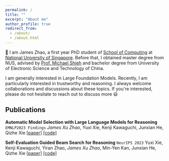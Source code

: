 ```yaml
---
permalink: /
title: ""
excerpt: "About me"
author_profile: true
redirect_from: 
  - /about/
  - /about.html
---
```

👋 I am James Zhao, a first year PhD student of [School of Computing](https://www.comp.nus.edu.sg) at [National University of Singapore](https://nus.edu.sg). Before that, I obtained master degree from NUS, advised by [Prof. Michael Shieh](https://michaelshieh.com) and bachelor degree from University of Electronic Science and Technology of China.

I am generally interested in Large Foundation Models. Recently, I am particularly interested in trustworthy and reasoning. I always welcome collaborations and discussions about these topics. If you're interested, please do not hesitate to reach out to discuss more 😃

## Publications

**Automatic Model Selection with Large Language Models for Reasoning** `EMNLP2023 Findings`
*James Xu Zhao*, Yuxi Xie, Kenji Kawaguchi, Junxian He, Qizhe Xie
[[paper]](https://aclanthology.org/2023.findings-emnlp.55.pdf) [[code]](https://github.com/XuZhao0/Model-Selection-Reasoning)

**Self-Evaluation Guided Beam Search for Reasoning** `NeurIPS 2023`
Yuxi Xie, Kenji Kawaguchi, Yiran Zhao, *James Xu Zhao*, Min-Yen Kan, Junxian He, Qizhe Xie
[[paper]](https://arxiv.org/pdf/2305.00633.pdf) [[code]](https://github.com/YuxiXie/SelfEval-Guided-Decoding)

